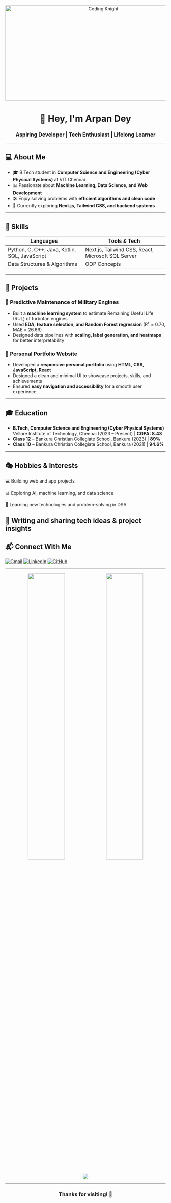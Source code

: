 <div align="center">
  <img src="https://media0.giphy.com/media/v1.Y2lkPTc5MGI3NjExaWlnbWJtNGxweTI1dXZqM3FneDA4endjZTE0OWZ4eTEwbWl6ZDhhZSZlcD12MV9pbnRlcm5hbF9naWZfYnlfaWQmY3Q9Zw/Rpl1sod1vCXK0L2SUN/giphy.gif" width="600" height="300" alt="Coding Knight" />
</div>

<h1 align="center">👋 Hey, I'm Arpan Dey</h1>
<h3 align="center">Aspiring Developer | Tech Enthusiast | Lifelong Learner</h3>

---

## 💻 About Me

- 🎓 B.Tech student in **Computer Science and Engineering (Cyber Physical Systems)** at VIT Chennai  
- 📊 Passionate about **Machine Learning, Data Science, and Web Development**  
- 🛠️ Enjoy solving problems with **efficient algorithms and clean code**  
- 🌱 Currently exploring **Next.js, Tailwind CSS, and backend systems**  

---

## 🔧 Skills

| Languages | Tools & Tech |
|-----------|--------------|
| Python, C, C++, Java, Kotlin, SQL, JavaScript | Next.js, Tailwind CSS, React, Microsoft SQL Server |
| Data Structures & Algorithms | OOP Concepts |

---

## 🚀 Projects

### 🔹 Predictive Maintenance of Military Engines  
- Built a **machine learning system** to estimate Remaining Useful Life (RUL) of turbofan engines  
- Used **EDA, feature selection, and Random Forest regression** (R² = 0.70, MAE = 26.66)  
- Designed data pipelines with **scaling, label generation, and heatmaps** for better interpretability  

### 🔹 Personal Portfolio Website  
- Developed a **responsive personal portfolio** using **HTML, CSS, JavaScript, React**  
- Designed a clean and minimal UI to showcase projects, skills, and achievements  
- Ensured **easy navigation and accessibility** for a smooth user experience  

---

## 🎓 Education

- **B.Tech, Computer Science and Engineering (Cyber Physical Systems)**  
  Vellore Institute of Technology, Chennai (2023 – Present) | **CGPA: 8.43**  
- **Class 12** – Bankura Christian Collegiate School, Bankura (2023) | **89%**  
- **Class 10** – Bankura Christian Collegiate School, Bankura (2021) | **94.6%**  

---

## 🎭 Hobbies & Interests

💻 Building web and app projects

📊 Exploring AI, machine learning, and data science

📖 Learning new technologies and problem-solving in DSA

📝 Writing and sharing tech ideas & project insights
---

## 📬 Connect With Me

[![Gmail](https://img.shields.io/badge/Email-arpand255@gmail.com-D14836?style=flat-square&logo=gmail&logoColor=white)](mailto:arpand255@gmail.com)
[![LinkedIn](https://img.shields.io/badge/LinkedIn-Arpan_Dey-0077B5?style=flat-square&logo=linkedin&logoColor=white)](https://www.linkedin.com/in/arpan-dey-1405)
[![GitHub](https://img.shields.io/badge/GitHub-arpandey1405-181717?style=flat-square&logo=github&logoColor=white)](https://github.com/arpandey1405)

---

<p align="center">
  <img src="https://github-readme-stats.vercel.app/api?username=arpandey1405&show_icons=true&theme=tokyonight" width="48%" />
  <img src="https://github-readme-stats.vercel.app/api/top-langs/?username=arpandey1405&layout=compact&theme=tokyonight" width="48%" />
</p>

<p align="center">
  <img src="https://komarev.com/ghpvc/?username=arpandey1405&label=PROFILE+VIEWS&style=for-the-badge" />
</p>

---

<h3 align="center">Thanks for visiting! 🚀</h3>
